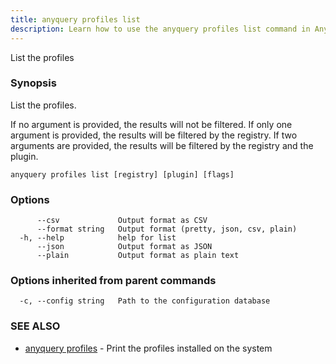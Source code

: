 ```yaml
---
title: anyquery profiles list
description: Learn how to use the anyquery profiles list command in AnyQuery.
---
```


List the profiles

### Synopsis

List the profiles.

If no argument is provided, the results will not be filtered.
If only one argument is provided, the results will be filtered by the registry.
If two arguments are provided, the results will be filtered by the registry and the plugin.

```
anyquery profiles list [registry] [plugin] [flags]
```

### Options

```
      --csv             Output format as CSV
      --format string   Output format (pretty, json, csv, plain)
  -h, --help            help for list
      --json            Output format as JSON
      --plain           Output format as plain text
```

### Options inherited from parent commands

```
  -c, --config string   Path to the configuration database
```

### SEE ALSO

* [anyquery profiles](../anyquery_profiles)	 - Print the profiles installed on the system
